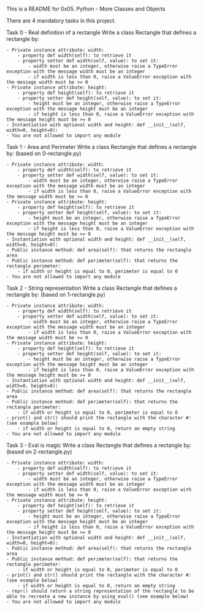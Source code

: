 This is a README for 0x05. Python - More Classes and Objects

There are 4 mandatory tasks in this project.

Task 0 - Real definition of a rectangle
Write a class Rectangle that defines a rectangle by:

    - Private instance attribute: width:
        - property def width(self): to retrieve it
        - property setter def width(self, value): to set it:
            - width must be an integer, otherwise raise a TypeError exception with the message width must be an integer
            - if width is less than 0, raise a ValueError exception with the message width must be >= 0
    - Private instance attribute: height:
        - property def height(self): to retrieve it
        - property setter def height(self, value): to set it:
            - height must be an integer, otherwise raise a TypeError exception with the message height must be an integer
            - if height is less than 0, raise a ValueError exception with the message height must be >= 0
    - Instantiation with optional width and height: def __init__(self, width=0, height=0):
    - You are not allowed to import any module

Task 1 - Area and Perimeter
Write a class Rectangle that defines a rectangle by: (based on 0-rectangle.py)

    - Private instance attribute: width:
        - property def width(self): to retrieve it
        - property setter def width(self, value): to set it:
            - width must be an integer, otherwise raise a TypeError exception with the message width must be an integer
            - if width is less than 0, raise a ValueError exception with the message width must be >= 0
    - Private instance attribute: height:
        - property def height(self): to retrieve it
        - property setter def height(self, value): to set it:
            - height must be an integer, otherwise raise a TypeError exception with the message height must be an integer
            - if height is less than 0, raise a ValueError exception with the message height must be >= 0
    - Instantiation with optional width and height: def __init__(self, width=0, height=0):
    - Public instance method: def area(self): that returns the rectangle area
    - Public instance method: def perimeter(self): that returns the rectangle perimeter:
        - if width or height is equal to 0, perimeter is equal to 0
    - You are not allowed to import any module

Task 2 - String representation
Write a class Rectangle that defines a rectangle by: (based on 1-rectangle.py)

    - Private instance attribute: width:
        - property def width(self): to retrieve it
        - property setter def width(self, value): to set it:
            - width must be an integer, otherwise raise a TypeError exception with the message width must be an integer
            - if width is less than 0, raise a ValueError exception with the message width must be >= 0
    - Private instance attribute: height:
        - property def height(self): to retrieve it
        - property setter def height(self, value): to set it:
            - height must be an integer, otherwise raise a TypeError exception with the message height must be an integer
            - if height is less than 0, raise a ValueError exception with the message height must be >= 0
    - Instantiation with optional width and height: def __init__(self, width=0, height=0):
    - Public instance method: def area(self): that returns the rectangle area
    - Public instance method: def perimeter(self): that returns the rectangle perimeter:
        - if width or height is equal to 0, perimeter is equal to 0
    - print() and str() should print the rectangle with the character #: (see example below)
        - if width or height is equal to 0, return an empty string
    - You are not allowed to import any module

Task 3 - Eval is magic
Write a class Rectangle that defines a rectangle by: (based on 2-rectangle.py)

    - Private instance attribute: width:
        - property def width(self): to retrieve it
        - property setter def width(self, value): to set it:
            - width must be an integer, otherwise raise a TypeError exception with the message width must be an integer
            - if width is less than 0, raise a ValueError exception with the message width must be >= 0
    - Private instance attribute: height:
        - property def height(self): to retrieve it
        - property setter def height(self, value): to set it:
            - height must be an integer, otherwise raise a TypeError exception with the message height must be an integer
            - if height is less than 0, raise a ValueError exception with the message height must be >= 0
    - Instantiation with optional width and height: def __init__(self, width=0, height=0):
    - Public instance method: def area(self): that returns the rectangle area
    - Public instance method: def perimeter(self): that returns the rectangle perimeter:
        - if width or height is equal to 0, perimeter is equal to 0
    - print() and str() should print the rectangle with the character #: (see example below)
        - if width or height is equal to 0, return an empty string
    - repr() should return a string representation of the rectangle to be able to recreate a new instance by using eval() (see example below)
    - You are not allowed to import any module
